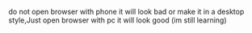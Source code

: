 do not open browser with phone it will look bad or make it in a desktop style,Just open browser with pc it will look good 
(im still learning)
